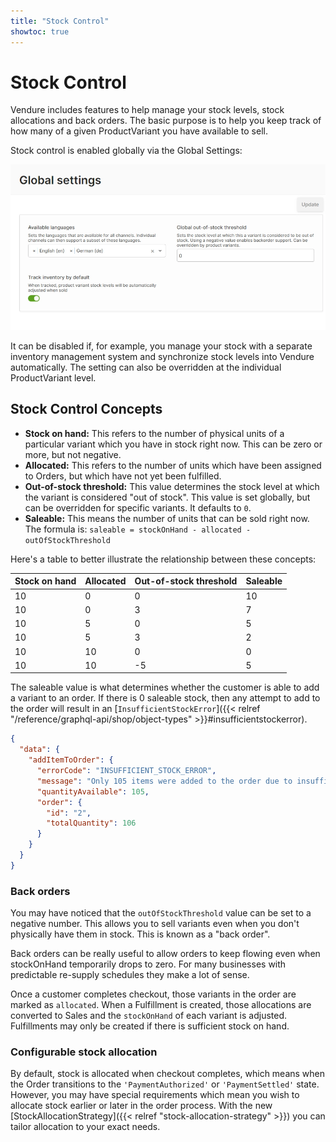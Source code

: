 ```yaml
---
title: "Stock Control"
showtoc: true
---
```


# Stock Control

Vendure includes features to help manage your stock levels, stock allocations and back orders. The basic purpose is to help you keep track of how many of a given ProductVariant you have available to sell.

Stock control is enabled globally via the Global Settings:

![./global-stock-control.webp](./global-stock-control.webp)

It can be disabled if, for example, you manage your stock with a separate inventory management system and synchronize stock levels into Vendure automatically. The setting can also be overridden at the individual ProductVariant level.

## Stock Control Concepts

* **Stock on hand:** This refers to the number of physical units of a particular variant which you have in stock right now. This can be zero or more, but not negative.
* **Allocated:** This refers to the number of units which have been assigned to Orders, but which have not yet been fulfilled.
* **Out-of-stock threshold:** This value determines the stock level at which the variant is considered "out of stock". This value is set globally, but can be overridden for specific variants. It defaults to `0`.
* **Saleable:** This means the number of units that can be sold right now. The formula is:
    `saleable = stockOnHand - allocated - outOfStockThreshold`

Here's a table to better illustrate the relationship between these concepts:

Stock on hand | Allocated | Out-of-stock threshold | Saleable
--------------|-----------|------------------------|----------
10            | 0         | 0                      | 10
10            | 0         | 3                      | 7
10            | 5         | 0                      | 5
10            | 5         | 3                      | 2
10            | 10        | 0                      | 0
10            | 10        | -5                     | 5

The saleable value is what determines whether the customer is able to add a variant to an order. If there is 0 saleable stock, then any attempt to add to the order will result in an [`InsufficientStockError`]({{< relref "/reference/graphql-api/shop/object-types" >}}#insufficientstockerror).

```JSON
{
  "data": {
    "addItemToOrder": {
      "errorCode": "INSUFFICIENT_STOCK_ERROR",
      "message": "Only 105 items were added to the order due to insufficient stock",
      "quantityAvailable": 105,
      "order": {
        "id": "2",
        "totalQuantity": 106
      }
    }
  }
}
```

### Back orders

You may have noticed that the `outOfStockThreshold` value can be set to a negative number. This allows you to sell variants even when you don't physically have them in stock. This is known as a "back order". 

Back orders can be really useful to allow orders to keep flowing even when stockOnHand temporarily drops to zero. For many businesses with predictable re-supply schedules they make a lot of sense.

Once a customer completes checkout, those variants in the order are marked as `allocated`. When a Fulfillment is created, those allocations are converted to Sales and the `stockOnHand` of each variant is adjusted. Fulfillments may only be created if there is sufficient stock on hand.

### Configurable stock allocation

By default, stock is allocated when checkout completes, which means when the Order transitions to the `'PaymentAuthorized'` or `'PaymentSettled'` state. However, you may have special requirements which mean you wish to allocate stock earlier or later in the order process. With the new [StockAllocationStrategy]({{< relref "stock-allocation-strategy" >}}) you can tailor allocation to your exact needs.
